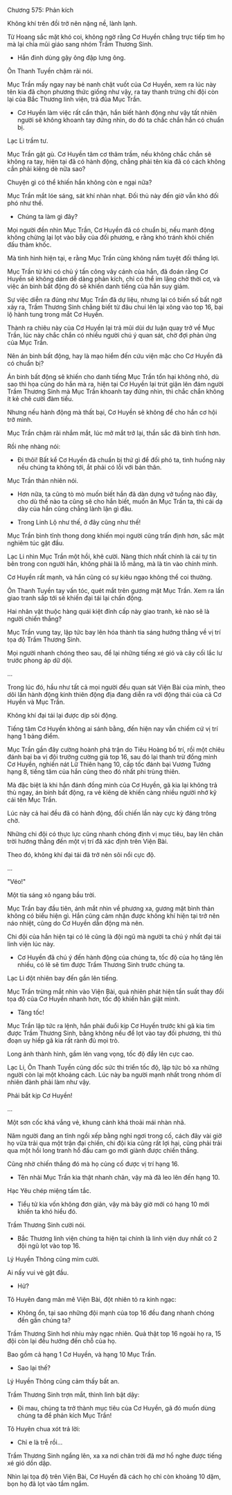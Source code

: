 




Chương 575: Phản kích


Không khí trên đồi trở nên nặng nề, lành lạnh.

Từ Hoang sắc mặt khó coi, không ngờ rằng Cơ Huyền chẳng trực tiếp tìm họ mà lại chỉa mũi giáo sang nhóm Trầm Thương Sinh.

- Hắn đinh dùng gậy ông đập lưng ông.

Ôn Thanh Tuyền chậm rãi nói.

Mục Trần mấy ngay nay bẻ nanh chặt vuốt của Cơ Huyền, xem ra lúc này tên kia đã chọn phương thức giống như vậy, ra tay thanh trừng chi đội còn lại của Bắc Thương linh viện, trả đũa Mục Trần.

- Cơ Huyền làm việc rất cẩn thận, hắn biết hành động như vậy tất nhiên người sẽ không khoanh tay đứng nhìn, do đó ta chắc chắn hắn có chuẩn bị.

Lạc Li trầm tư.

Mục Trần gật gù. Cơ Huyền tâm cơ thâm trầm, nếu không chắc chắn sẽ không ra tay, hiện tại đã có hành động, chẳng phải tên kia đã có cách không cần phải kiêng dè nữa sao?

Chuyện gì có thể khiến hắn không còn e ngại nữa?

Mục Trần mắt lóe sáng, sát khí nhàn nhạt. Đối thủ này đến giờ vẫn khó đối phó như thế.

- Chúng ta làm gì đây?

Mọi người đền nhìn Mục Trần, Cơ Huyền đã có chuẩn bị, nếu manh động không chừng lại lọt vào bẫy của đối phương, e rằng khó tránh khỏi chiến đấu thảm khốc.

Mà tình hình hiện tại, e rằng Mục Trần cũng không nắm tuyệt đối thắng lợi.

Mục Trần từ khi có chủ ý tấn công vây cánh của hắn, đã đoán rằng Cơ Huyền sẽ không dám dễ dàng phản kích, chỉ có thể im lặng chờ thời cơ, và việc án binh bất động đó sẽ khiến danh tiếng của hắn suy giảm.

Sự việc diễn ra đúng như Mục Trần đã dự liệu, nhưng lại có biến số bất ngờ xảy ra, Trầm Thương Sinh chẳng biết từ đâu chui lên lại xông vào top 16, bại lộ hành tung trong mắt Cơ Huyền.

Thành ra chiêu này của Cơ Huyền lại trả mũi dùi dư luận quay trở về Mục Trần, lúc này chắc chắn có nhiều người chú ý quan sát, chờ đợi phản ứng của Mục Trần.

Nên án binh bất động, hay là mạo hiểm đến cứu viện mặc cho Cơ Huyền đã có chuẩn bị?

Án binh bất động sẽ khiến cho danh tiếng Mục Trần tổn hại không nhỏ, dù sao thì họa cũng do hắn mà ra, hiện tại Cơ Huyền lại trút giận lên đám người Trầm Thương Sinh mà Mục Trần khoanh tay đứng nhìn, thì chắc chắn không ít kẻ chê cười đàm tiếu.

Nhưng nếu hành động mà thất bại, Cơ Huyền sẽ không để cho hắn cơ hội trở mình.

Mục Trần chậm rãi nhắm mắt, lúc mở mắt trở lại, thần sắc đã bình tĩnh hơn.

Rồi nhẹ nhàng nói:

- Đi thôi! Bất kể Cơ Huyền đã chuẩn bị thứ gì để đối phó ta, tình huống này nếu chúng ta không tới, ắt phải có lỗi với bản thân.

Mục Trần thản nhiên nói.

- Hơn nữa, ta cũng tò mò muốn biết hắn đã dàn dựng vở tuồng nào đây, cho dù thế nào ta cũng sẽ cho hắn biết, muốn ăn Mục Trần ta, thì cái dạ dày của hắn cũng chẳng lành lặn gì đâu.

- Trong Linh Lộ như thế, ở đây cũng như thế!

Mục Trần bình tĩnh thong dong khiến mọi người cũng trấn định hơn, sắc mặt nghiêm túc gật đầu.

Lạc Li nhìn Mục Trần một hồi, khẽ cười. Nàng thích nhất chính là cái tự tin bên trong con người hắn, không phải là lỗ mãng, mà là tin vào chính mình.

Cơ Huyền rất mạnh, và hắn cũng có sự kiêu ngạo không thể coi thường.

Ôn Thanh Tuyền tay vấn tóc, quét mắt trên gương mặt Mục Trần. Xem ra lần giao tranh sắp tới sẽ khiến đại tái lại chấn động.

Hai nhân vật thuộc hàng quái kiệt đỉnh cấp này giao tranh, kẻ nào sẽ là người chiến thắng?

Mục Trần vung tay, lập tức bay lên hóa thành tia sáng hướng thẳng về vị trí tọa độ Trầm Thương Sinh.

Mọi người nhanh chóng theo sau, để lại những tiếng xé gió và cây cối lắc lư trước phong áp dữ dội.

...

Trong lúc đó, hầu như tất cả mọi người đều quan sát Viện Bài của mình, theo dõi lần hành động kinh thiên động địa đang diễn ra với động thái của cả Cơ Huyền và Mục Trần.

Không khí đại tái lại được dịp sôi động.

Tiếng tăm Cơ Huyền không ai sánh bằng, đến hiện nay vẫn chiếm cứ vị trí hạng 1 bảng điểm.

Mục Trần gần đây cường hoành phá trận do Tiêu Hoàng bố trí, rồi một chiêu đánh bại ba vị đội trưởng cường giả top 16, sau đó lại thanh trừ đồng minh Cơ Huyền, nghiền nát Lữ Thiên hạng 10, cấp tốc đánh bại Vương Tướng hạng 8, tiếng tăm của hắn cũng theo đó nhất phi trùng thiên.

Mà đặc biệt là khi hắn đánh đồng minh của Cơ Huyền, gã kia lại không trả thù ngay, án binh bất động, ra vẻ kiêng dè khiến càng nhiều người nhớ kỹ cái tên Mục Trần.

Lúc này cả hai đều đã có hành động, đối chiến lần này cực kỳ đáng trông chờ.

Những chi đội có thực lực cũng nhanh chóng định vị mục tiêu, bay lên chân trời hướng thẳng đến một vị trí đã xác định trên Viện Bài.

Theo đó, không khí đại tái đã trở nên sôi nổi cực độ.

...

"Véo!"

Một tia sáng xỏ ngang bầu trời.

Mục Trần bay đầu tiên, ánh mắt nhìn về phương xa, gương mặt bình thản không có biểu hiện gì. Hắn cũng cảm nhận được không khí hiện tại trở nên náo nhiệt, cũng do Cơ Huyền dẫn động mà nên.

Chi đội của hắn hiện tại có lẽ cũng là đội ngũ mà người ta chú ý nhất đại tái linh viện lúc này.

- Cơ Huyền đã chú ý đến hành động của chúng ta, tốc độ của họ tăng lên nhiều, có lẽ sẽ tìm được Trầm Thương Sinh trước chúng ta.

Lạc Li đột nhiên bay đến gần lên tiếng.

Mục Trần trừng mắt nhìn vào Viện Bài, quả nhiên phát hiện tần suất thay đổi tọa độ của Cơ Huyền nhanh hơn, tốc độ khiến hắn giật mình.

- Tăng tốc!

Mục Trần lập tức ra lệnh, hắn phải đuổi kịp Cơ Huyền trước khi gã kia tìm được Trầm Thương Sinh, bằng không nếu để lọt vào tay đối phương, thì thủ đoạn uy hiếp gã kia rất rành đủ mọi trò.

Long ảnh thành hình, gầm lên vang vọng, tốc độ đẩy lên cực cao.

Lạc Li, Ôn Thanh Tuyền cũng dốc sức thi triển tốc độ, lập tức bỏ xa những người còn lại một khoảng cách. Lúc này ba người mạnh nhất trong nhóm dĩ nhiên đành phải làm như vậy.

Phải bắt kịp Cơ Huyền!

...

Một sơn cốc khá vắng vẻ, khung cảnh khá thoải mái nhàn nhã.

Năm người đang an tĩnh ngồi xếp bằng nghỉ ngơi trong cố, cách đây vài giờ họ vừa trải qua một trận đại chiến, chi đội kia cũng rất lợi hại, cũng phải trải qua một hồi long tranh hổ đấu cam go mới giành được chiến thắng.

Cũng nhờ chiến thắng đó mà họ củng cố được vị trí hạng 16.

- Tên nhãi Mục Trần kia thật nhanh chân, vậy mà đã leo lên đến hạng 10.

Hạc Yêu chép miệng tấm tắc.

- Tiểu tử kia vốn không đơn giản, vậy mà bây giờ mới có hạng 10 mới khiến ta khó hiểu đó.

Trầm Thương Sinh cười nói.

- Bắc Thương linh viện chúng ta hiện tại chính là linh viện duy nhất có 2 đội ngũ lọt vào top 16.

Lý Huyền Thông cũng mỉm cười.

Ai nấy vui vẻ gật đầu.

- Hử?

Tô Huyên đang mân mê Viện Bài, đột nhiên tỏ ra kinh ngạc:

- Không ổn, tại sao những đội mạnh của top 16 đều đang nhanh chóng đến gần chúng ta?

Trầm Thương Sinh hơi nhíu mày ngạc nhiên. Quả thật top 16 ngoài họ ra, 15 đội còn lại đều hướng đến chỗ của họ.

Bao gồm cả hạng 1 Cơ Huyền, và hạng 10 Mục Trần.

- Sao lại thế?

Lý Huyền Thông cũng cảm thấy bất an.

Trầm Thương Sinh trợn mắt, thình lình bật dậy:

- Đi mau, chúng ta trở thành mục tiêu của Cơ Huyền, gã đó muốn dùng chúng ta để phản kích Mục Trần!

Tô Huyên chua xót trả lời:

- Chỉ e là trễ rồi...

Trầm Thương Sinh ngẩng lên, xa xa nơi chân trời đã mơ hồ nghe được tiếng xé gió dồn dập.

Nhìn lại tọa độ trên Viện Bài, Cơ Huyền đã cách họ chỉ còn khoảng 10 dặm, bọn họ đã lọt vào tầm ngắm.




